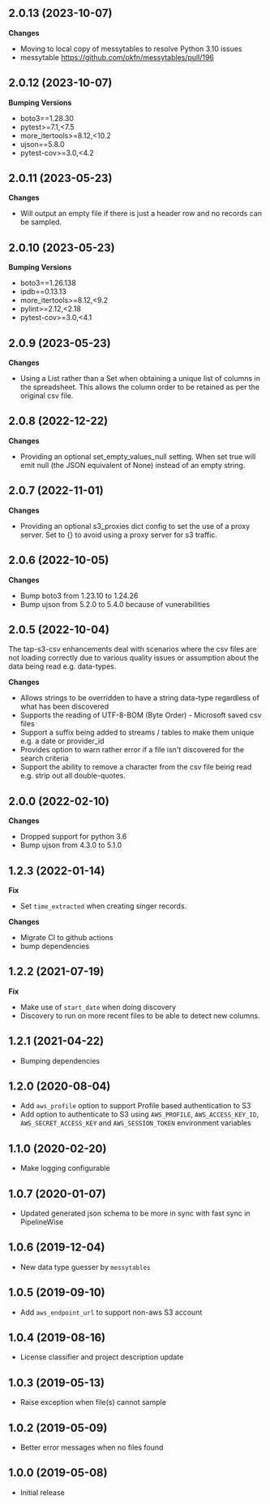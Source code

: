 2.0.13 (2023-10-07)
-------------------
**Changes**
  - Moving to local copy of messytables to resolve Python 3.10 issues
  - messytable https://github.com/okfn/messytables/pull/196

2.0.12 (2023-10-07)
-------------------
**Bumping Versions**
  - boto3==1.28.30
  - pytest>=7.1,<7.5
  - more_itertools>=8.12,<10.2
  - ujson==5.8.0
  - pytest-cov>=3.0,<4.2

2.0.11 (2023-05-23)
-------------------
**Changes**
  - Will output an empty file if there is just a header row and no records can be sampled.

2.0.10 (2023-05-23)
-------------------
**Bumping Versions**
  - boto3==1.26.138
  - ipdb==0.13.13
  - more_itertools>=8.12,<9.2
  - pylint>=2.12,<2.18
  - pytest-cov>=3.0,<4.1
  
2.0.9 (2023-05-23)
------------------
**Changes**
  - Using a List rather than a Set when obtaining a unique list of columns in the spreadsheet. This
  allows the column order to be retained as per the original csv file.

2.0.8 (2022-12-22)
------------------

**Changes**
  - Providing an optional set_empty_values_null setting. When set true will emit null (the JSON equivalent of None) instead of an empty string.

2.0.7 (2022-11-01)
------------------

**Changes**
  - Providing an optional s3_proxies dict config to set the use of a proxy server. Set to {} to avoid using a proxy server for s3 traffic.

2.0.6 (2022-10-05)
------------------

**Changes**
  - Bump boto3 from 1.23.10 to 1.24.26
  - Bump ujson from 5.2.0 to 5.4.0 because of vunerabilities

2.0.5 (2022-10-04)
------------------

The tap-s3-csv enhancements deal with scenarios where the csv files are not loading correctly due to various quality issues or assumption about the data being read e.g. data-types.

**Changes**
  - Allows strings to be overridden to have a string data-type regardless of what has been discovered
  - Supports the reading of UTF-8-BOM (Byte Order) - Microsoft saved csv files
  - Support a suffix being added to streams / tables to make them unique e.g. a date or provider_id
  - Provides option to warn rather error if a file isn't discovered for the search criteria
  - Support the ability to remove a character from the csv file being read e.g. strip out all double-quotes.

2.0.0 (2022-02-10)
------------------

**Changes**
  - Dropped support for python 3.6
  - Bump ujson from 4.3.0 to 5.1.0

1.2.3 (2022-01-14)
------------------
**Fix**
  - Set `time_extracted` when creating singer records.

**Changes**
  - Migrate CI to github actions
  - bump dependencies

1.2.2 (2021-07-19)
------------------
**Fix**
  - Make use of `start_date` when doing discovery
  - Discovery to run on more recent files to be able to detect new columns.

1.2.1 (2021-04-22)
------------------
- Bumping dependencies

1.2.0 (2020-08-04)
------------------
- Add `aws_profile` option to support Profile based authentication to S3
- Add option to authenticate to S3 using `AWS_PROFILE`, `AWS_ACCESS_KEY_ID`, `AWS_SECRET_ACCESS_KEY` and `AWS_SESSION_TOKEN` environment variables

1.1.0 (2020-02-20)
------------------
- Make logging configurable

1.0.7 (2020-01-07)
------------------
- Updated generated json schema to be more in sync with fast sync in PipelineWise

1.0.6 (2019-12-04)
------------------
- New data type guesser by `messytables`

1.0.5 (2019-09-10)
------------------
- Add `aws_endpoint_url` to support non-aws S3 account

1.0.4 (2019-08-16)
------------------
- License classifier and project description update

1.0.3 (2019-05-13)
------------------
- Raise exception when file(s) cannot sample

1.0.2 (2019-05-09)
------------------
- Better error messages when no files found

1.0.0 (2019-05-08)
------------------
- Initial release
